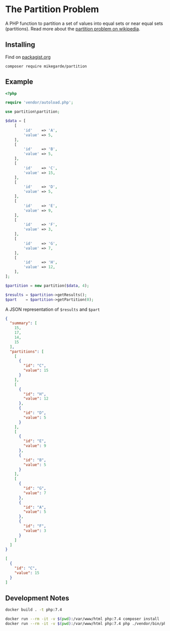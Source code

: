 # The Partition Problem

A PHP function to partition a set of values into equal sets or near equal sets (partitions). 
Read more about the [partition problem on wikipedia](https://en.wikipedia.org/wiki/Partition_problem).

## Installing

Find on [packagist.org](https://packagist.org/packages/mikegarde/partition)

`composer require mikegarde/partition`

## Example

```php
<?php

require 'vendor/autoload.php';

use partition\partition;

$data = [
	[
		'id'    => 'A',
		'value' => 5,
	],
	[
		'id'    => 'B',
		'value' => 5,
	],
	[
		'id'    => 'C',
		'value' => 15,
	],
	[
		'id'    => 'D',
		'value' => 5,
	],
	[
		'id'    => 'E',
		'value' => 9,
	],
	[
		'id'    => 'F',
		'value' => 3,
	],
	[
		'id'    => 'G',
		'value' => 7,
	],
	[
		'id'    => 'H',
		'value' => 12,
	],
];

$partition = new partition($data, 4);

$results = $partition->getResults();
$part    = $partition->getPartition(0);
```

A JSON representation of `$results` and `$part`

```json
{
  "summary": [
    15,
    17,
    14,
    15
  ],
  "partitions": [
    [
      {
        "id": "C",
        "value": 15
      }
    ],
    [
      {
        "id": "H",
        "value": 12
      },
      {
        "id": "D",
        "value": 5
      }
    ],
    [
      {
        "id": "E",
        "value": 9
      },
      {
        "id": "B",
        "value": 5
      }
    ],
    [
      {
        "id": "G",
        "value": 7
      },
      {
        "id": "A",
        "value": 5
      },
      {
        "id": "F",
        "value": 3
      }
    ]
  ]
}
```

```json
[
  {
    "id": "C",
    "value": 15
  }
]
```

## Development Notes

```bash
docker build . -t php:7.4

docker run --rm -it -v $(pwd):/var/www/html php:7.4 composer install
docker run --rm -it -v $(pwd):/var/www/html php:7.4 php ./vendor/bin/phpunit --bootstrap vendor/autoload.php tests
```